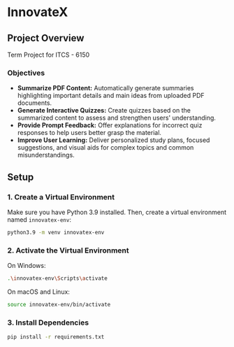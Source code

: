 # InnovateX

## Project Overview

Term Project for ITCS - 6150

### Objectives

- **Summarize PDF Content:** Automatically generate summaries highlighting important details and main ideas from uploaded PDF documents.
- **Generate Interactive Quizzes:** Create quizzes based on the summarized content to assess and strengthen users' understanding.
- **Provide Prompt Feedback:** Offer explanations for incorrect quiz responses to help users better grasp the material.
- **Improve User Learning:** Deliver personalized study plans, focused suggestions, and visual aids for complex topics and common misunderstandings.

## Setup

### 1. **Create a Virtual Environment**

Make sure you have Python 3.9 installed. Then, create a virtual environment named `innovatex-env`:

```sh
python3.9 -m venv innovatex-env
```
### 2. Activate the Virtual Environment
On Windows:

```sh
.\innovatex-env\Scripts\activate
```
On macOS and Linux:

```sh
source innovatex-env/bin/activate
```

### 3. Install Dependencies
```sh
pip install -r requirements.txt
```
